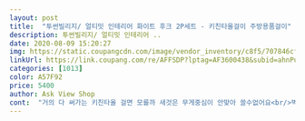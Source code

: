 ```yaml
---
layout: post 
title:  "투썬빌리지/ 얼티밋 인테리어 화이트 후크 2P세트 - 키친타올걸이 주방용품걸이" 
description: 투썬빌리지/ 얼티밋 인테리어 ..
date: 2020-08-09 15:20:27 
img: https://static.coupangcdn.com/image/vendor_inventory/c8f5/707846cf79a9f47e7f241db674ef1e37d4151f813b927df407f25f00a590.jpg 
linkUrl: https://link.coupang.com/re/AFFSDP?lptag=AF3600438&subid=ahnPublicAsk&pageKey=1445574162&itemId=2490859107&vendorItemId=70484057376&traceid=V0-113-c7639cd3017e344d 
categories: [1013] 
color: A57F92 
price: 5400 
author: Ask View Shop 
cont:  "거의 다 써가는 키친타올 걸면 모를까 새것은 무게중심이 안맞아 쓸수없어요<br/>벽에 접착해 걸어보면 무게로 넘어집니다<br/>사진보고 구매했는데<br/>어머나... <br/>... <br/>키친타올 꽂히는 막대가 너무 짧아서 타올이 기우네요ㅜ역시 값만큼^^;;;;;;;<br/>좋아요 컵 업어놓을수 잇어서요 컵을 세면대에 놓기 불편햇는데... <br/><br/>" 
---
```

